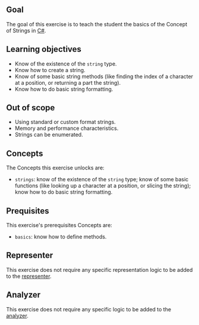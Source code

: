 ## Goal

The goal of this exercise is to teach the student the basics of the Concept of Strings in [C#][docs.microsoft.com-string].

## Learning objectives

- Know of the existence of the `string` type.
- Know how to create a string.
- Know of some basic string methods (like finding the index of a character at a position, or returning a part the string).
- Know how to do basic string formatting.

## Out of scope

- Using standard or custom format strings.
- Memory and performance characteristics.
- Strings can be enumerated.

## Concepts

The Concepts this exercise unlocks are:

- `strings`: know of the existence of the `string` type; know of some basic functions (like looking up a character at a position, or slicing the string); know how to do basic string formatting.

## Prequisites

This exercise's prerequisites Concepts are:

- `basics`: know how to define methods.

## Representer

This exercise does not require any specific representation logic to be added to the [representer][representer].

## Analyzer

This exercise does not require any specific logic to be added to the [analyzer][analyzer].

[analyzer]: https://github.com/exercism/csharp-analyzer
[representer]: https://github.com/exercism/csharp-representer
[docs.microsoft.com-string]: https://docs.microsoft.com/en-us/dotnet/api/system.string?view=netcore-3.1
